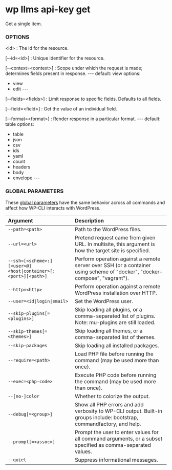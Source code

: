 # wp llms api-key get

Get a single item.

### OPTIONS

&lt;id&gt;
: The id for the resource.

[\--id=&lt;id&gt;]
: Unique identifier for the resource.

[\--context=&lt;context&gt;]
: Scope under which the request is made; determines fields present in response.
\---
default: view
options:
  - view
  - edit
\---

[\--fields=&lt;fields&gt;]
: Limit response to specific fields. Defaults to all fields.

[\--field=&lt;field&gt;]
: Get the value of an individual field.

[\--format=&lt;format&gt;]
: Render response in a particular format.
\---
default: table
options:
  - table
  - json
  - csv
  - ids
  - yaml
  - count
  - headers
  - body
  - envelope
\---

### GLOBAL PARAMETERS

These [global parameters](https://make.wordpress.org/cli/handbook/config/) have the same behavior across all commands and affect how WP-CLI interacts with WordPress.

| **Argument**    | **Description**              |
|:----------------|:-----------------------------|
| `--path=<path>` | Path to the WordPress files. |
| `--url=<url>` | Pretend request came from given URL. In multisite, this argument is how the target site is specified. |
| `--ssh=[<scheme>:][<user>@]<host\|container>[:<port>][<path>]` | Perform operation against a remote server over SSH (or a container using scheme of "docker", "docker-compose", "vagrant"). |
| `--http=<http>` | Perform operation against a remote WordPress installation over HTTP. |
| `--user=<id\|login\|email>` | Set the WordPress user. |
| `--skip-plugins[=<plugins>]` | Skip loading all plugins, or a comma-separated list of plugins. Note: mu-plugins are still loaded. |
| `--skip-themes[=<themes>]` | Skip loading all themes, or a comma-separated list of themes. |
| `--skip-packages` | Skip loading all installed packages. |
| `--require=<path>` | Load PHP file before running the command (may be used more than once). |
| `--exec=<php-code>` | Execute PHP code before running the command (may be used more than once). |
| `--[no-]color` | Whether to colorize the output. |
| `--debug[=<group>]` | Show all PHP errors and add verbosity to WP-CLI output. Built-in groups include: bootstrap, commandfactory, and help. |
| `--prompt[=<assoc>]` | Prompt the user to enter values for all command arguments, or a subset specified as comma-separated values. |
| `--quiet` | Suppress informational messages. |
